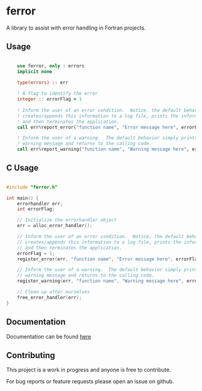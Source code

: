 # ferror
A library to assist with error handling in Fortran projects.

## Usage

```fortran

    use ferror, only : errors
    implicit none
    
    type(errors) :: err

    ! A flag to identify the error
    integer :: errorFlag = 1
    
    ! Inform the user of an error condition.  Notice, the default behavior
    ! creates/appends this information to a log file, prints the information,
    ! and then terminates the application.
    call err%report_error("function name", "Error message here", errorFlag)

    ! Inform the user of a warning.  The default behavior simply prints a 
    ! warning message and returns to the calling code.
    call err%report_warning("function name", "Warning message here", errorFlag)

```

## C Usage
```c

#include "ferror.h"

int main() {
    errorhandler err;
    int errorFlag;

    // Initialize the errorhandler object
    err = alloc_error_handler();

    // Inform the user of an error condition.  Notice, the default behavior
    // creates/appends this information to a log file, prints the information,
    // and then terminates the application.
    errorFlag = 1;
    register_error(err, "function name", "Error message here", errorFlag);

    // Inform the user of a warning.  The default behavior simply prints a 
    // warning message and returns to the calling code.
    register_warning(err, "function name", "Warning message here", errorFlag);

    // Clean up after ourselves
    free_error_handler(err);
}

```
## Documentation
Documentation can be found [here](doc/refman.pdf)

## Contributing
This project is a work in progress and anyone is free to contribute.

For bug reports or feature requests please open an issue on github.